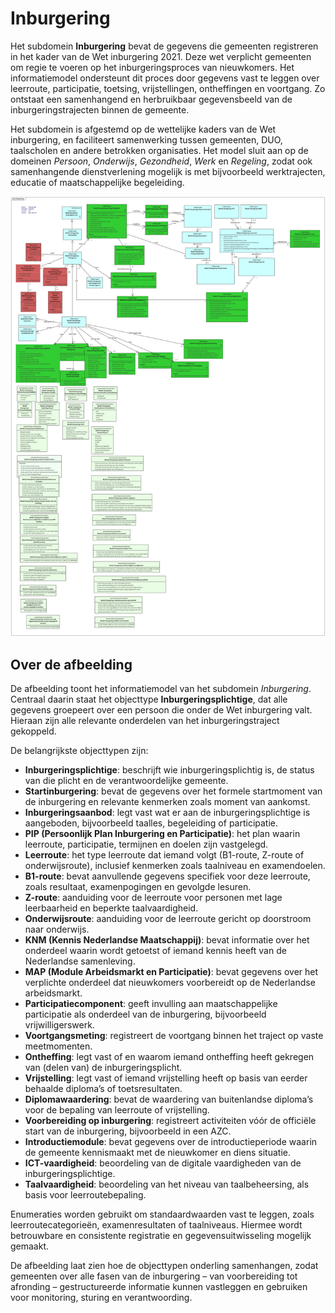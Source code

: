 # Inburgering

Het subdomein **Inburgering** bevat de gegevens die gemeenten registreren in het kader van de Wet inburgering 2021. Deze wet verplicht gemeenten om regie te voeren op het inburgeringsproces van nieuwkomers. Het informatiemodel ondersteunt dit proces door gegevens vast te leggen over leerroute, participatie, toetsing, vrijstellingen, ontheffingen en voortgang. Zo ontstaat een samenhangend en herbruikbaar gegevensbeeld van de inburgeringstrajecten binnen de gemeente.

Het subdomein is afgestemd op de wettelijke kaders van de Wet inburgering, en faciliteert samenwerking tussen gemeenten, DUO, taalscholen en andere betrokken organisaties. Het model sluit aan op de domeinen *Persoon*, *Onderwijs*, *Gezondheid*, *Werk* en *Regeling*, zodat ook samenhangende dienstverlening mogelijk is met bijvoorbeeld werktrajecten, educatie of maatschappelijke begeleiding.

![Model Inburgering][inburgering]

## Over de afbeelding

De afbeelding toont het informatiemodel van het subdomein *Inburgering*. Centraal daarin staat het objecttype **Inburgeringsplichtige**, dat alle gegevens groepeert over een persoon die onder de Wet inburgering valt. Hieraan zijn alle relevante onderdelen van het inburgeringstraject gekoppeld.

De belangrijkste objecttypen zijn:

- **Inburgeringsplichtige**: beschrijft wie inburgeringsplichtig is, de status van die plicht en de verantwoordelijke gemeente.
- **Startinburgering**: bevat de gegevens over het formele startmoment van de inburgering en relevante kenmerken zoals moment van aankomst.
- **Inburgeringsaanbod**: legt vast wat er aan de inburgeringsplichtige is aangeboden, bijvoorbeeld taalles, begeleiding of participatie.
- **PIP (Persoonlijk Plan Inburgering en Participatie)**: het plan waarin leerroute, participatie, termijnen en doelen zijn vastgelegd.
- **Leerroute**: het type leerroute dat iemand volgt (B1-route, Z-route of onderwijsroute), inclusief kenmerken zoals taalniveau en examendoelen.
- **B1-route**: bevat aanvullende gegevens specifiek voor deze leerroute, zoals resultaat, examenpogingen en gevolgde lesuren.
- **Z-route**: aanduiding voor de leerroute voor personen met lage leerbaarheid en beperkte taalvaardigheid.
- **Onderwijsroute**: aanduiding voor de leerroute gericht op doorstroom naar onderwijs.
- **KNM (Kennis Nederlandse Maatschappij)**: bevat informatie over het onderdeel waarin wordt getoetst of iemand kennis heeft van de Nederlandse samenleving.
- **MAP (Module Arbeidsmarkt en Participatie)**: bevat gegevens over het verplichte onderdeel dat nieuwkomers voorbereidt op de Nederlandse arbeidsmarkt.
- **Participatiecomponent**: geeft invulling aan maatschappelijke participatie als onderdeel van de inburgering, bijvoorbeeld vrijwilligerswerk.
- **Voortgangsmeting**: registreert de voortgang binnen het traject op vaste meetmomenten.
- **Ontheffing**: legt vast of en waarom iemand ontheffing heeft gekregen van (delen van) de inburgeringsplicht.
- **Vrijstelling**: legt vast of iemand vrijstelling heeft op basis van eerder behaalde diploma’s of toetsresultaten.
- **Diplomawaardering**: bevat de waardering van buitenlandse diploma’s voor de bepaling van leerroute of vrijstelling.
- **Voorbereiding op inburgering**: registreert activiteiten vóór de officiële start van de inburgering, bijvoorbeeld in een AZC.
- **Introductiemodule**: bevat gegevens over de introductieperiode waarin de gemeente kennismaakt met de nieuwkomer en diens situatie.
- **ICT-vaardigheid**: beoordeling van de digitale vaardigheden van de inburgeringsplichtige.
- **Taalvaardigheid**: beoordeling van het niveau van taalbeheersing, als basis voor leerroutebepaling.

Enumeraties worden gebruikt om standaardwaarden vast te leggen, zoals leerroutecategorieën, examenresultaten of taalniveaus. Hiermee wordt betrouwbare en consistente registratie en gegevensuitwisseling mogelijk gemaakt.

De afbeelding laat zien hoe de objecttypen onderling samenhangen, zodat gemeenten over alle fasen van de inburgering – van voorbereiding tot afronding – gestructureerde informatie kunnen vastleggen en gebruiken voor monitoring, sturing en verantwoording.

[inburgering]: image/EAID_96927C60_9F7B_4e67_806A_02EE0191983D.jpg "Inburgering"